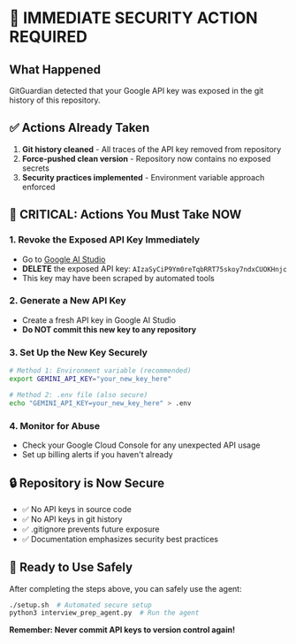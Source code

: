 # 🚨 IMMEDIATE SECURITY ACTION REQUIRED

## What Happened
GitGuardian detected that your Google API key was exposed in the git history of this repository.

## ✅ Actions Already Taken
1. **Git history cleaned** - All traces of the API key removed from repository
2. **Force-pushed clean version** - Repository now contains no exposed secrets
3. **Security practices implemented** - Environment variable approach enforced

## 🔴 CRITICAL: Actions You Must Take NOW

### 1. Revoke the Exposed API Key Immediately
- Go to [Google AI Studio](https://makersuite.google.com/app/apikey)
- **DELETE** the exposed API key: `AIzaSyCiP9Ym0reTqbRRT75skoy7ndxCUOKHnjc`
- This key may have been scraped by automated tools

### 2. Generate a New API Key
- Create a fresh API key in Google AI Studio
- **Do NOT commit this new key to any repository**

### 3. Set Up the New Key Securely
```bash
# Method 1: Environment variable (recommended)
export GEMINI_API_KEY="your_new_key_here"

# Method 2: .env file (also secure)
echo "GEMINI_API_KEY=your_new_key_here" > .env
```

### 4. Monitor for Abuse
- Check your Google Cloud Console for any unexpected API usage
- Set up billing alerts if you haven't already

## 🔒 Repository is Now Secure
- ✅ No API keys in source code
- ✅ No API keys in git history  
- ✅ .gitignore prevents future exposure
- ✅ Documentation emphasizes security best practices

## 🚀 Ready to Use Safely
After completing the steps above, you can safely use the agent:
```bash
./setup.sh  # Automated secure setup
python3 interview_prep_agent.py  # Run the agent
```

**Remember: Never commit API keys to version control again!**